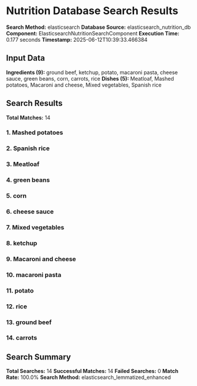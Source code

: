 # Nutrition Database Search Results

**Search Method:** elasticsearch
**Database Source:** elasticsearch_nutrition_db
**Component:** ElasticsearchNutritionSearchComponent
**Execution Time:** 0.177 seconds
**Timestamp:** 2025-06-12T10:39:33.466384

## Input Data
**Ingredients (9):** ground beef, ketchup, potato, macaroni pasta, cheese sauce, green beans, corn, carrots, rice
**Dishes (5):** Meatloaf, Mashed potatoes, Macaroni and cheese, Mixed vegetables, Spanish rice

## Search Results
**Total Matches:** 14

### 1. Mashed potatoes

### 2. Spanish rice

### 3. Meatloaf

### 4. green beans

### 5. corn

### 6. cheese sauce

### 7. Mixed vegetables

### 8. ketchup

### 9. Macaroni and cheese

### 10. macaroni pasta

### 11. potato

### 12. rice

### 13. ground beef

### 14. carrots

## Search Summary
**Total Searches:** 14
**Successful Matches:** 14
**Failed Searches:** 0
**Match Rate:** 100.0%
**Search Method:** elasticsearch_lemmatized_enhanced
